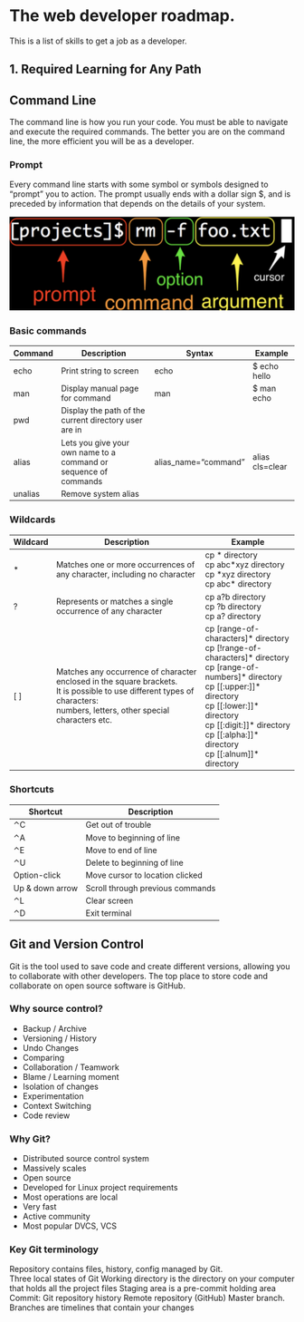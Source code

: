 # The web developer roadmap.
This is a list of skills to get a job as a developer.

## 1. Required Learning for Any Path
## Command Line
The command line is how you run your code. You must be able to navigate and execute the required commands. The better you are on the command line, the more efficient you will be as a developer.
### Prompt
Every command line starts with some symbol or symbols designed to “prompt” you to action. The prompt usually ends with a dollar sign $, and is preceded by information that depends on the details of your system.

![](images/command-line.png)

### Basic commands

| Command | Description | Syntax | Example |
| ------- | ----------- | ------ | ------- |
| echo | Print string to screen | echo <string> | $ echo hello |
| man  | Display manual page for command | man <command> | $ man echo |
| pwd | Display the path of the current directory user are in |
| alias | Lets you give your own name to a command or sequence of commands | alias_name=“command” | alias cls=clear |
| unalias | Remove system alias |
  
### Wildcards

| Wildcard | Description | Example |
| -------- | ----------- | ------- |
| &ast; | Matches one or more occurrences of any character, including no character | cp &ast; directory <br> cp abc*xyz directory <br> cp &ast;xyz directory <br> cp abc&ast; directory  |
| ? | Represents or matches a single occurrence of any character | cp a?b directory <br> cp ?b directory <br> cp a? directory |
| [ ] | Matches any occurrence of character enclosed in the square brackets. <br> It is possible to use different types of characters:<br> numbers, letters, other special characters etc. | cp [range-of-characters]* directory <br> cp [!range-of-characters]* directory <br> cp [range-of-numbers]* directory <br> cp [[:upper:]]* directory <br> cp [[:lower:]]* directory <br> cp [[:digit:]]* directory <br> cp [[:alpha:]]* directory <br> cp [[:alnum]]* directory |
  
### Shortcuts

| Shortcut | Description |
| -------- | ----------- |
| ⌃C | Get out of trouble |
| ⌃A | Move to beginning of line |
| ⌃E | Move to end of line |
| ⌃U | Delete to beginning of line |
| Option-click | Move cursor to location clicked |
| Up & down arrow | Scroll through previous commands |
| ⌃L | Clear screen |
| ⌃D | Exit terminal |

## Git and Version Control
Git is the tool used to save code and create different versions, allowing you to collaborate with other developers. The top place to store code and collaborate on open source software is GitHub.

### Why source control?
- Backup / Archive
- Versioning / History
- Undo Changes
- Comparing
- Collaboration / Teamwork
- Blame / Learning moment
- Isolation of changes 
- Experimentation
- Context Switching 
- Code review 

### Why Git?
- Distributed source control system
- Massively scales
- Open source
- Developed for Linux project requirements
- Most operations are local
- Very fast 
- Active community 
- Most popular DVCS, VCS

### Key Git terminology
Repository contains files, history, config managed by Git.  
Three local states of Git
Working directory is the directory on your computer that holds all the project files
Staging area is a pre-commit holding area
Commit: Git repository history
Remote repository (GitHub)
Master branch. Branches are timelines that contain your changes
